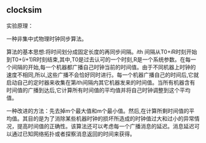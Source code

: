 ## clocksim

实验原理：

一种非集中式物理时钟同步算法。

算法的基本思想:将时间划分成固定长度的再同步间隔。*i*th 间隔从T0+*i*R时刻开始到T0+(*i*+1)R时刻结束,其中,T0是过去认可的一个时刻,R是一个系统参数。在每一个间隔的开始,每一个机器都广播自己时钟当前的时间值。由于不同机器上时钟的速度不相同,所以,这些广播不会恰好同时进行。每一个机器广播自己的时间后,它就启动自己的定时器来收集在第*i*th间隔内其它机器发来的时间值。当所有机器含有时间值的广播到达后,它计算所有时间值的平均值并将自己时钟调整到这个平均值。

一种改进的方法：先去掉m个最大值和m个最小值。然后,在计算所剩时间值的平均值。其目的是为了消除某些机器时钟的损坏所造成的时钟值过大和过小的异常情况，提高时间值的正确性。该算法还可以考虑每一个广播消息的延迟。消息延迟可以通过已知网络拓扑或者探察消息返回的时间来获得。